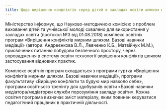 ```yaml
---
title: Щодо вирішення конфліктів серед дітей в закладах освіти шляхом впровадження медіації
---
```


Міністерство інформує, що Науково-методичною комісією з проблем виховання дітей та учнівської молоді схвалено для використання у закладах освіти (протокол №3 від 01.08.2018) комплекс освітніх програм «Вирішення конфліктів мирним шляхом. Базові навички медіації» (автори: Андреєнкова В.Л., Левченко К.Б., Матвійчук М.М.), присвячених питанню побудови безпечного простору, через впровадження в систему освіти технології вирішення конфліктів шляхом застосування відновних практик.

Комплекс освітніх програм складається з програми гуртка «Вирішення конфліктів мирним шляхом. Базові навички медіації», програми факультативу «Вирішую конфлікти та будую мир навколо себе», програми освітнього тренінгу для здобувачів освіти «Базові навички медіатора/медіаторки служби порозуміння закладу освіти». Кожна освітня програма визначає зміст матеріалу, яким повинен керуватися педагогічний працівник в практичній діяльності.
